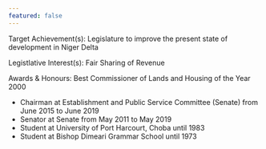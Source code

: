 ```yaml
---
featured: false
---
```

Target Achievement(s): Legislature to improve the present state of development in Niger Delta

Legistlative Interest(s): Fair Sharing of Revenue

Awards & Honours: Best Commissioner of Lands and Housing of the Year 2000

* Chairman at Establishment and Public Service Committee (Senate) from June 2015 to June 2019
* Senator at Senate from May 2011 to May 2019
* Student at University of Port Harcourt, Choba until 1983
* Student at Bishop Dimeari Grammar School until 1973

